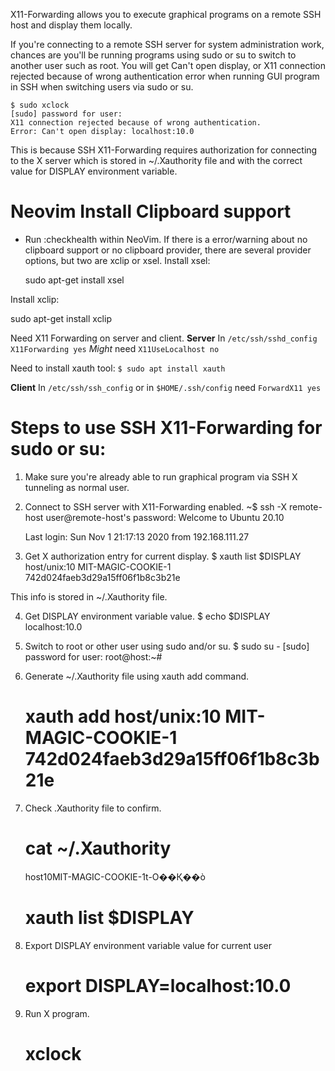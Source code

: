
X11-Forwarding allows you to execute graphical programs on a remote SSH
host and display them locally.

If you're connecting to a remote SSH server for system administration
work, chances are you'll be running programs using sudo or su to switch
to another user such as root. You will get Can't open display, or X11
connection rejected because of wrong authentication error when running
GUI program in SSH when switching users via sudo or su.

    $ sudo xclock
	[sudo] password for user:
	X11 connection rejected because of wrong authentication.
	Error: Can't open display: localhost:10.0

This is because SSH X11-Forwarding requires authorization for connecting to
the X server which is stored in ~/.Xauthority file and with the correct
value for DISPLAY environment variable.

# Neovim Install Clipboard support

- Run :checkhealth within NeoVim. If there is a error/warning about no
clipboard support or no clipboard provider, there are several provider
options, but two are xclip or xsel. 
Install xsel:

	sudo apt-get install xsel
	
Install xclip:

sudo apt-get install xclip

Need X11 Forwarding on server and client.
**Server**
In `/etc/ssh/sshd_config` 
`X11Forwarding yes` 
*Might* need `X11UseLocalhost no`

Need to install xauth tool:
`$ sudo apt install xauth`

**Client**
In `/etc/ssh/ssh_config` or in `$HOME/.ssh/config`  need
`ForwardX11 yes` 


# Steps to use SSH X11-Forwarding for sudo or su:

1. Make sure you're already able to run graphical program via SSH X tunneling as normal user.

2. Connect to SSH server with X11-Forwarding enabled.
	~$ ssh -X remote-host
	user@remote-host's password:
	Welcome to Ubuntu 20.10

	Last login: Sun Nov  1 21:17:13 2020 from 192.168.111.27

3. Get X authorization entry for current display.
	$ xauth list $DISPLAY
	host/unix:10  MIT-MAGIC-COOKIE-1  742d024faeb3d29a15ff06f1b8c3b21e

This info is stored in ~/.Xauthority file.

4. Get DISPLAY environment variable value.
	$ echo $DISPLAY
	localhost:10.0

5. Switch to root or other user using sudo and/or su.
	$ sudo su -
	[sudo] password for user:
	root@host:~# 

6. Generate ~/.Xauthority file using xauth add command.
	# xauth add host/unix:10  MIT-MAGIC-COOKIE-1 742d024faeb3d29a15ff06f1b8c3b21e

7. Check .Xauthority file to confirm.
	# cat ~/.Xauthority
	host10MIT-MAGIC-COOKIE-1t-O��Қ��ò 
	# xauth list $DISPLAY

8. Export DISPLAY environment variable value for current user
	# export DISPLAY=localhost:10.0

9. Run X program.
	# xclock
